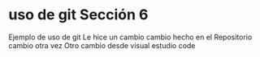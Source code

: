 # uso de git Sección 6
Ejemplo de uso de git 
Le hice un cambio 
cambio hecho en el Repositorio
cambio otra vez 
Otro cambio desde visual estudio code
